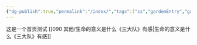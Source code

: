 ```yaml
---
{"dg-publish":true,"permalink":"/index/","tags":["ss","gardenEntry","gardenEntry"]}
---
```


这是一个首页测试
[[090 其他/生命的意义是什么《三大队》有感\|生命的意义是什么《三大队》有感]]